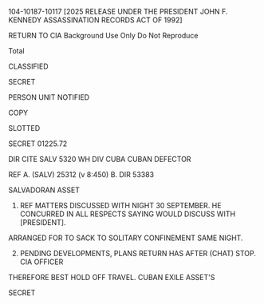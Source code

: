104-10187-10117 [2025 RELEASE UNDER THE PRESIDENT JOHN F. KENNEDY ASSASSINATION RECORDS ACT OF 1992]

RETURN TO CIA
Background Use Only
Do Not Reproduce

Total

CLASSIFIED

SECRET

PERSON UNIT NOTIFIED

COPY

SLOTTED

SECRET 01225.72

DIR CITE SALV 5320
WH DIV CUBA CUBAN DEFECTOR

REF A. (SALV) 25312 (v 8:450)
B. DIR 53383

SALVADORAN ASSET

1. REF MATTERS DISCUSSED WITH NIGHT 30 SEPTEMBER.
HE CONCURRED IN ALL RESPECTS SAYING WOULD DISCUSS WITH [PRESIDENT].

ARRANGED FOR TO SACK TO SOLITARY CONFINEMENT SAME NIGHT.

2. PENDING DEVELOPMENTS, PLANS RETURN HAS AFTER (CHAT) STOP.
CIA OFFICER

THEREFORE BEST HOLD OFF TRAVEL.
CUBAN EXILE ASSET'S

SECRET
